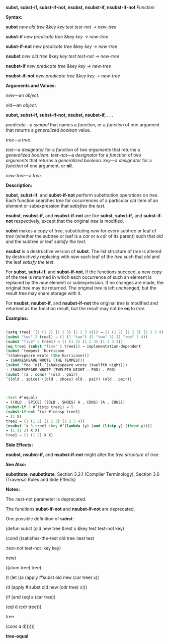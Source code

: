 **subst, subst-if, subst-if-not, nsubst, nsubst-if, nsubst-if-not** *Function* 



**Syntax:** 



**subst** *new old tree* &amp;key *key test test-not → new-tree* 



**subst-if** *new predicate tree* &amp;key *key → new-tree* 



**subst-if-not** *new predicate tree* &amp;key *key → new-tree* 



**nsubst** *new old tree* &amp;key *key test test-not → new-tree* 



**nsubst-if** *new predicate tree* &amp;key *key → new-tree* 



**nsubst-if-not** *new predicate tree* &amp;key *key → new-tree* 



**Arguments and Values:** 



*new*—an *object*. 



*old*—an *object*. 







 



 



**subst, subst-if, subst-if-not, nsubst, nsubst-if,** *. . .* 



*predicate*—a *symbol* that names a *function*, or a *function* of one argument that returns a *generalized boolean* value. 



*tree*—a *tree*. 



*test*—a *designator* for a *function* of two *arguments* that returns a *generalized boolean*. *test-not*—a *designator* for a *function* of two *arguments* that returns a *generalized boolean*. *key*—a *designator* for a *function* of one argument, or **nil**. 



*new-tree*—a *tree*. 



**Description:** 



**subst**, **subst-if**, and **subst-if-not** perform substitution operations on *tree*. Each function searches *tree* for occurrences of a particular *old* item of an element or subexpression that *satisfies the test*. 



**nsubst**, **nsubst-if**, and **nsubst-if-not** are like **subst**, **subst-if**, and **subst-if-not** respectively, except that the original *tree* is modified. 



**subst** makes a copy of *tree*, substituting *new* for every subtree or leaf of *tree* (whether the subtree or leaf is a *car* or a *cdr* of its parent) such that *old* and the subtree or leaf *satisfy the test*. 



**nsubst** is a destructive version of **subst**. The list structure of *tree* is altered by destructively replacing with *new* each leaf of the *tree* such that *old* and the leaf *satisfy the test*. 



For **subst**, **subst-if**, and **subst-if-not**, if the functions succeed, a new copy of the tree is returned in which each occurrence of such an element is replaced by the *new* element or subexpression. If no changes are made, the original *tree* may be returned. The original *tree* is left unchanged, but the result tree may share storage with it. 



For **nsubst**, **nsubst-if**, and **nsubst-if-not** the original *tree* is modified and returned as the function result, but the result may not be **eq** to *tree*. 



**Examples:**
```lisp
 
(setq tree1 ’(1 (1 2) (1 2 3) (1 2 3 4))) → (1 (1 2) (1 2 3) (1 2 3 4)) 
(subst "two" 2 tree1) → (1 (1 "two") (1 "two" 3) (1 "two" 3 4)) 
(subst "five" 5 tree1) → (1 (1 2) (1 2 3) (1 2 3 4)) 
(eq tree1 (subst "five" 5 tree1)) → implementation-dependent 
(subst ’tempest ’hurricane 
’(shakespeare wrote (the hurricane))) 
→ (SHAKESPEARE WROTE (THE TEMPEST)) 
(subst ’foo ’nil ’(shakespeare wrote (twelfth night))) 
→ (SHAKESPEARE WROTE (TWELFTH NIGHT . FOO) . FOO) 
(subst ’(a . cons) ’(old . pair) 
’((old . spice) ((old . shoes) old . pair) (old . pair)) 

 
 
:test #’equal) 
→ ((OLD . SPICE) ((OLD . SHOES) A . CONS) (A . CONS)) 
(subst-if 5 #’listp tree1) → 5 
(subst-if-not ’(x) #’consp tree1) 
→ (1 X) 
tree1 → (1 (1 2) (1 2 3) (1 2 3 4)) 
(nsubst ’x 3 tree1 :key #’(lambda (y) (and (listp y) (third y)))) 
→ (1 (1 2) X X) 
tree1 → (1 (1 2) X X) 

```
**Side Effects:** 



**nsubst**, **nsubst-if**, and **nsubst-if-not** might alter the *tree structure* of *tree*. 



**See Also:** 



**substitute**, **nsubstitute**, Section 3.2.1 (Compiler Terminology), Section 3.6 (Traversal Rules and Side Effects) 



**Notes:** 



The :test-not parameter is deprecated. 



The functions **subst-if-not** and **nsubst-if-not** are deprecated. 



One possible definition of **subst**: 



(defun subst (old new tree &amp;rest x &amp;key test test-not key) 



(cond ((satisfies-the-test old tree :test test 



:test-not test-not :key key) 



new) 



((atom tree) tree) 



(t (let ((a (apply #’subst old new (car tree) x)) 



(d (apply #’subst old new (cdr tree) x))) 



(if (and (eql a (car tree)) 



(eql d (cdr tree))) 



tree 



(cons a d)))))) 







 



 



**tree-equal** 



